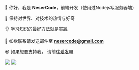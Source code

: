 🙋 你好，我是 **NeserCode**，前端开发（使用过Nodejs写服务器端）

🤨 保持对世界、对技术的热情与好奇

👌 学习知识的最好方法就是实践

📧 如欲联系请发送邮件至 **nesercode@gmail.com**

😎 如果想要支持我， 请前往[爱发电](https://afdian.net/a/nesercode)

<img style="display:inline-block" src="https://github-readme-stats.vercel.app/api/top-langs/?username=NeserCode&layout=compact&theme=codeSTACKr" align="center" />
<img style="display:inline-block" src="https://github-readme-stats.vercel.app/api?username=NeserCode&show_icons=true&theme=codeSTACKr" align="center"/>
